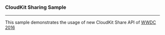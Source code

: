 ### CloudKit Sharing Sample
---
This sample demonstrates the usage of new CloudKit Share API of [WWDC 2016](https://developer.apple.com/videos/play/wwdc2016/226/)

